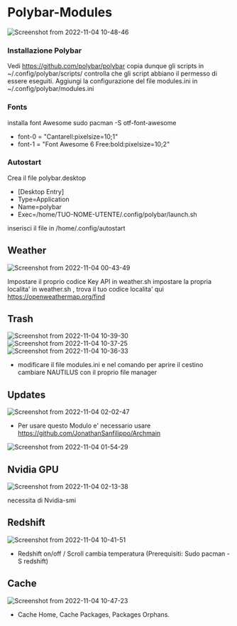 # Polybar-Modules
![Screenshot from 2022-11-04 10-48-46](https://user-images.githubusercontent.com/117321045/199955085-178d92ca-06e4-478e-87f0-a6861b8d5a34.png)


### Installazione Polybar
Vedi https://github.com/polybar/polybar copia dunque gli scripts in ~/.config/polybar/scripts/
controlla che gli script abbiano il permesso di essere eseguiti. 
Aggiungi la configurazione del file modules.ini in ~/.config/polybar/modules.ini


### Fonts

installa font Awesome sudo pacman -S  otf-font-awesome

- font-0 = "Cantarell:pixelsize=10;1"
- font-1 = "Font Awesome 6 Free:bold:pixelsize=10;2"


### Autostart

Crea il file polybar.desktop

- [Desktop Entry]
- Type=Application
- Name=polybar
- Exec=/home/TUO-NOME-UTENTE/.config/polybar/launch.sh

inserisci il file in /home/.config/autostart 


## Weather
![Screenshot from 2022-11-04 00-43-49](https://user-images.githubusercontent.com/117321045/199861210-97fe2431-09c4-48e8-a3a1-876139cc8e41.png)

Impostare il proprio codice Key API in weather.sh
impostare la propria localita' in weather.sh , trova il tuo codice localita' qui  https://openweathermap.org/find 

## Trash
![Screenshot from 2022-11-04 10-39-30](https://user-images.githubusercontent.com/117321045/199953415-69a5d1ea-d8d8-4ed2-a1da-92a1e16a0f09.png)
![Screenshot from 2022-11-04 10-37-25](https://user-images.githubusercontent.com/117321045/199953012-b1131747-5f96-4fd8-89cc-29632334c2cd.png)
![Screenshot from 2022-11-04 10-36-33](https://user-images.githubusercontent.com/117321045/199952908-17b918a7-2cea-48de-a563-3a60381117de.png)
- modificare il file modules.ini e nel comando per aprire il cestino cambiare NAUTILUS con il proprio file manager

## Updates
![Screenshot from 2022-11-04 02-02-47](https://user-images.githubusercontent.com/117321045/199869272-46e38168-00f7-47d7-9eff-f64f223b7d90.png)
- Per usare questo Modulo e' necessario usare https://github.com/JonathanSanfilippo/Archmain

![Screenshot from 2022-11-04 01-54-29](https://user-images.githubusercontent.com/117321045/199868420-2de894df-845c-432d-846f-55ecf4b93461.png)

## Nvidia GPU
![Screenshot from 2022-11-04 02-13-38](https://user-images.githubusercontent.com/117321045/199870623-a026f375-7c38-47e6-8280-395e365111f4.png)

necessita di Nvidia-smi

## Redshift
![Screenshot from 2022-11-04 10-41-51](https://user-images.githubusercontent.com/117321045/199953944-b07884e3-e1b3-4a20-bb91-79a366ad8bdf.png)
- Redshift on/off / Scroll cambia temperatura (Prerequisiti: Sudo pacman -S redshift)

## Cache
![Screenshot from 2022-11-04 10-47-23](https://user-images.githubusercontent.com/117321045/199955166-9bf6fd73-fb84-43df-b4d9-7d03df3b7784.png)
- Cache Home, Cache Packages, Packages Orphans.


